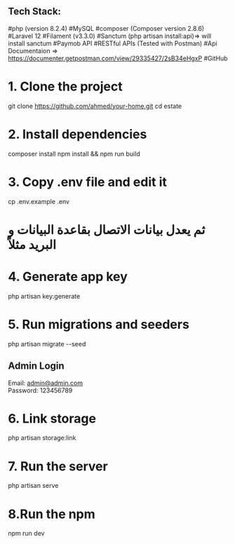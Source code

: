 ## Tech Stack:
#php (version 8.2.4)
#MySQL 
#composer (Composer version 2.8.6)
#Laravel 12 
#Filament (v3.3.0)
#Sanctum (php artisan install:api)=> will install sanctum
#Paymob API 
#RESTful APIs (Tested with Postman)
#Api Documentaion => https://documenter.getpostman.com/view/29335427/2sB34eHgxP
#GitHub 

# 1. Clone the project
git clone https://github.com/ahmed/your-home.git
cd estate

# 2. Install dependencies
composer install
npm install && npm run build

# 3. Copy .env file and edit it
cp .env.example .env
# ثم يعدل بيانات الاتصال بقاعدة البيانات و البريد مثلاً

# 4. Generate app key
php artisan key:generate

# 5. Run migrations and seeders 
php artisan migrate --seed
##  Admin Login
Email: admin@admin.com  
Password: 123456789  

# 6. Link storage 
php artisan storage:link

# 7. Run the server
php artisan serve

# 8.Run the npm 
npm run dev


